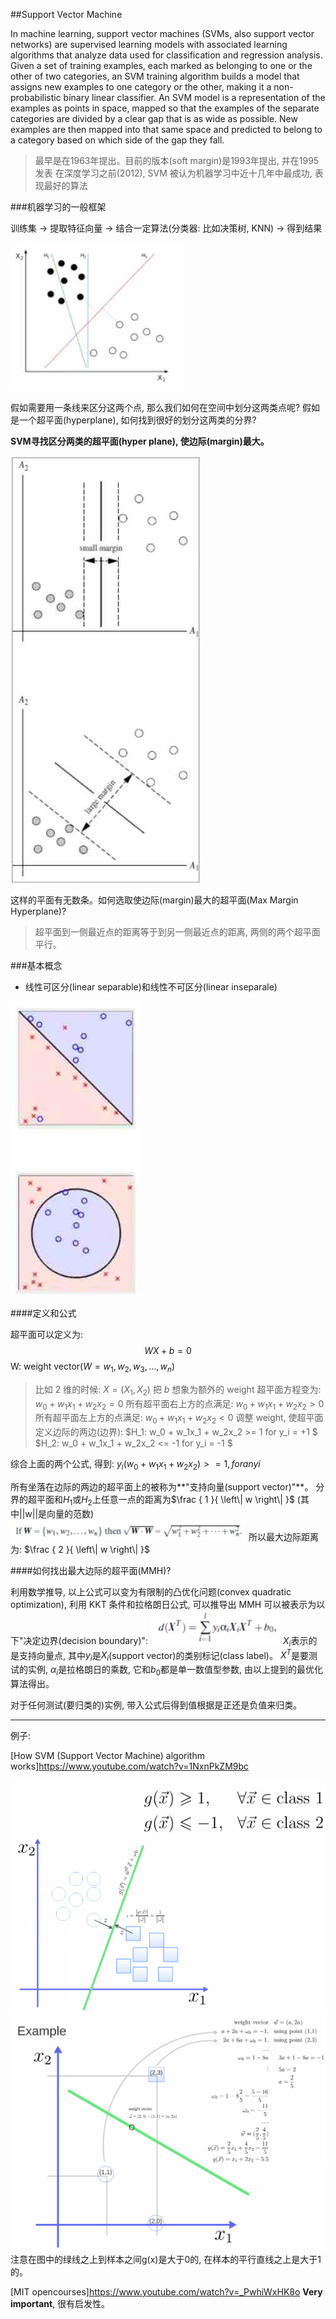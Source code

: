 ##Support Vector Machine

In machine learning, support vector machines (SVMs, also support vector networks) are supervised learning models with associated learning algorithms that analyze data used for classification and regression analysis. Given a set of training examples, each marked as belonging to one or the other of two categories, an SVM training algorithm builds a model that assigns new examples to one category or the other, making it a non-probabilistic binary linear classifier. An SVM model is a representation of the examples as points in space, mapped so that the examples of the separate categories are divided by a clear gap that is as wide as possible. New examples are then mapped into that same space and predicted to belong to a category based on which side of the gap they fall.

> 最早是在1963年提出。目前的版本(soft margin)是1993年提出, 并在1995发表
> 在深度学习之前(2012), SVM 被认为机器学习中近十几年中最成功, 表现最好的算法

###机器学习的一般框架

训练集 -> 提取特征向量 -> 结合一定算法(分类器: 比如决策树,  KNN) -> 得到结果

![](../pic/svm-00.jpg)

假如需要用一条线来区分这两个点, 那么我们如何在空间中划分这两类点呢?
假如是一个超平面(hyperplane), 如何找到很好的划分这两类的分界?

**SVM寻找区分两类的超平面(hyper plane), 使边际(margin)最大。**
 
![](../pic/svm-01.jpg)

这样的平面有无数条。如何选取使边际(margin)最大的超平面(Max Margin Hyperplane)?

> 超平面到一侧最近点的距离等于到另一侧最近点的距离, 两侧的两个超平面平行。


###基本概念

- 线性可区分(linear separable)和线性不可区分(linear inseparale)

![](../pic/svm-02.jpg)

####定义和公式

超平面可以定义为:
$$WX + b = 0$$
W: weight vector($W = {w_1, w_2, w_3, ..., w_n}$)

> 比如 2 维的时候: $X = (X_1, X_2)$
> 把 $b$ 想象为额外的 weight
> 超平面方程变为: $w_0 + w_1x_1 + w_2x_2 = 0$
> 所有超平面右上方的点满足: $w_0 + w_1x_1 + w_2x_2 > 0$
> 所有超平面左上方的点满足: $w_0 + w_1x_1 + w_2x_2 < 0$
> 调整 weight, 使超平面定义边际的两边(边界):
> $H_1: w_0 + w_1x_1 + w_2x_2 >= 1 for y_i = +1 $
> $H_2: w_0 + w_1x_1 + w_2x_2 <= -1 for y_i = -1 $

综合上面的两个公式, 得到:
$y_i(w_0 + w_1x_1 + w_2x_2) >= 1, for any i$

所有坐落在边际的两边的超平面上的被称为**"支持向量(support vector)"**。
分界的超平面和$H_1$或$H_2$上任意一点的距离为$\frac { 1 }{ \left\| w \right\|  }$
(其中||w||是向量的范数)
![](../pic/svm-03.png)
所以最大边际距离为: $\frac { 2 }{ \left\| w \right\|  }$

####如何找出最大边际的超平面(MMH)?

利用数学推导, 以上公式可以变为有限制的凸优化问题(convex quadratic optimization), 利用 KKT 条件和拉格朗日公式, 可以推导出 MMH 可以被表示为以下"决定边界(decision boundary)":
![](../pic/svm-04.png)
$X_i$表示的是支持向量点, 其中$y_i$是$X_i$(support vector)的类别标记(class label)。
$X^T$是要测试的实例, $\alpha_i$是拉格朗日的乘数, 它和$b_0$都是单一数值型参数, 由以上提到的最优化算法得出。

对于任何测试(要归类的)实例, 带入公式后得到值根据是正还是负值来归类。

<hr>

例子:

[How SVM (Support Vector Machine) algorithm works]<https://www.youtube.com/watch?v=1NxnPkZM9bc>

![](../pic/svm-05.png)
![](../pic/svm-06.png)
注意在图中的绿线之上到样本之间g(x)是大于0的, 在样本的平行直线之上是大于1的。

[MIT opencourses]<https://www.youtube.com/watch?v=_PwhiWxHK8o>
**Very important**, 很有启发性。


















